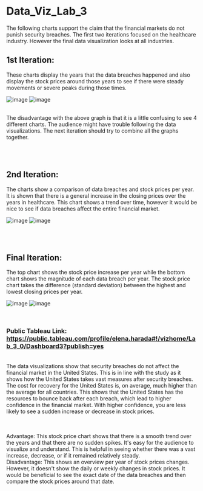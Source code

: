 # Data_Viz_Lab_3

The following charts support the claim that the financial markets do not punish security breaches. The first two iterations focused on the healthcare industry. However the final data visualization looks at all industries.

## 1st Iteration: 
These charts display the years that the data breaches happened and also display the stock prices around those years to see if there were steady movements or severe peaks during those times. 

![image](https://user-images.githubusercontent.com/32119820/31260221-41066fdc-aa01-11e7-9990-2f96209919a6.png)
![image](https://user-images.githubusercontent.com/32119820/31260232-4e448814-aa01-11e7-8553-f2119d0633a6.png)

</br>
The disadvantage with the above graph is that it is a little confusing to see 4 different charts. The audience might have trouble following the data visualizations. The next iteration should try to combine all the graphs together.

<br/><br/>

## 2nd Iteration: 
The charts show a comparison of data breaches and stock prices per year. It is shown that there is a general increase in the closing prices over the years in healthcare. This chart shows a trend over time, however it would be nice to see if data breaches affect the entire financial market.

![image](https://user-images.githubusercontent.com/32119820/31264205-50ffaca8-aa1c-11e7-828e-6abff121a31a.png)
![image](https://user-images.githubusercontent.com/32119820/31264266-b7060ba0-aa1c-11e7-9722-f937c6e74597.png)


<br/><br/>

## Final Iteration: 
The top chart shows the stock price increase per year while the bottom chart shows the magnitude of each data breach per year. The stock price chart takes the difference (standard deviation) between the highest and lowest closing prices per year. 

![image](https://user-images.githubusercontent.com/32119820/31310410-7c6af92a-ab4c-11e7-8bce-56491b8eba7c.png)
![image](https://user-images.githubusercontent.com/32119820/31310411-8d11f404-ab4c-11e7-8504-f6a64e0c45b5.png)


<br/>

### Public Tableau Link: https://public.tableau.com/profile/elena.harada#!/vizhome/Lab_3_0/Dashboard3?publish=yes

<br/>
The data visualizations show that security breaches do not affect the financial market in the United States. This is in line with the study as it shows how the United States takes vast measures after security breaches. The cost for recovery for the United States is, on average, much higher than the average for all countries. This shows that the United States has the resources to bounce back after each breach, which lead to higher confidence in the financial market. With higher confidence, you are less likely to see a sudden increase or decrease in stock prices.

<br/><br/>
Advantage: This stock price chart shows that there is a smooth trend over the years and that there are no sudden spikes. It's easy for the audience to visualize and understand. This is helpful in seeing whether there was a vast increase, decrease, or if it remained relatively steady.
<br/>
Disadvantage: This shows an overview per year of stock prices changes. However, it doesn't show the daily or weekly changes in stock prices. It would be beneficial to see the exact date of the data breaches and then compare the stock prices around that date.
